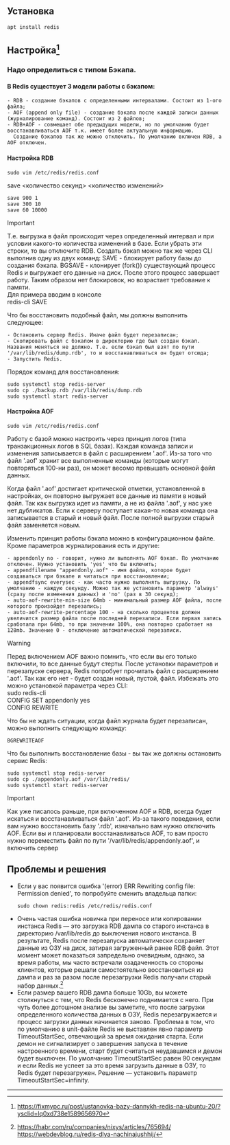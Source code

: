## Установка 

```
apt install redis
```
## Настройка[^1]

### Надо определиться с типом Бэкапа.

#### В Redis существует 3 модели работы с бэкапом:
    
    - RDB - создание бэкапов с определенными интервалами. Состоит из 1-ого файла;
    - AOF (append only file) - создание бэкапа после каждой записи данных (журналирование команд). Состоит из 2 файлов;
    - RDB+AOF - совмещает обе предыдущих модели, но по умолчанию будет восстанавливаться AOF т.к. имеет более актуальную информацию.
      Создание бэкапов так же можно отключить. По умолчанию включен RDB, а AOF отключен.
 
#### Настройка RDB 
 ```
 sudo vim /etc/redis/redis.conf
 ```
save <количество секунд> <количество изменений>
```
save 900 1
save 300 10
save 60 10000
```
> [!IMPORTANT]
> Т.е. выгрузка в файл происходит через определенный интервал и при условии какого-то количества изменений в базе. Если убрать эти строки, то вы отключите RDB.
> Создать бэкап можно так же через CLI выполнив одну из двух команд:
> SAVE - блокирует работу базы до создания бэкапа.
> BGSAVE - клонирует (fork()) существующий процесс Redis и выгружает его данные на диск. После этого процесс завершает работу. Таким образом нет блокировок, но возрастает требование к памяти.   
> Для примера вводим в консоле    
> redis-cli SAVE

Что бы восстановить подобный файл, мы должны выполнить следующее:

    - Остановить сервер Redis. Иначе файл будет перезаписан;
    - Скопировать файл с бэкапом в директорию где был создан бэкап. Названия меняться не должно. Т.е. если бэкап был взят по пути '/var/lib/redis/dump.rdb', то и восстанавливаться он будет отсюда;
    - Запустить Redis.
Порядок команд для восстановления:
```
sudo systemctl stop redis-server
sudo cp ./backup.rdb /var/lib/redis/dump.rdb
sudo systemctl start redis-server
```
#### Настройка AOF

 ```
 sudo vim /etc/redis/redis.conf
 ```

Работу с базой можно настроить через принцип логов (типа транзакционных логов в SQL базах). Каждая команда записи и изменения записывается в файл с расширением '.aof'. Из-за того что файл '.aof' хранит все выполненные команды (которые могут повторяться 100-ни раз), он может весомо превышать основной файл данных.

Когда файл '.aof' достигает критической отметки, установленной в настройках, он повторно выгружает все данные из памяти в новый файл. Так как выгрузка идет из памяти, а не из файла '.aof', у нас уже нет дубликатов. Если к серверу поступает какая-то новая команда она записывается в старый и новый файл. После полной выгрузки старый файл заменяется новым.

Изменить принцип работы бэкапа можно в конфигурационном файле. Кроме параметров журналирования есть и другие:

    - appendonly no - говорит, нужно ли выполнять AOF бэкап. По умолчанию отключен. Нужно установить 'yes' что бы включить;
    - appendfilename "appendonly.aof" - имя файла, которое будет создаваться при бэкапе и читаться при восстановлении;
    - appendfsync everysec - как часто нужно выполнять выгрузку. По умолчанию - каждую секунду. Можно так же установить параметр 'always' (сразу после изменения данных) и 'no' (раз в 30 секунд);
    - auto-aof-rewrite-min-size 64mb - минимальный размер AOF файла, после которого произойдет перезапись;
    - auto-aof-rewrite-percentage 100 - на сколько процентов должен увеличится размер файла после последней перезаписи. Если первая запись сработала при 64mb, то при значении 100%, она повторно сработает на 128mb. Значение 0 - отключение автоматической перезаписи. 
> [!WARNING]
> Перед включением AOF важно помнить, что если вы его только включили, то все данные будут стерты. После установки параметров и перезапуске сервера, Redis попробует прочитать файл с расширением '.aof'. Так как его нет - будет создан новый, пустой, файл. Избежать это можно установкой параметра через CLI:   
> sudo redis-cli   
> CONFIG SET appendonly yes   
> CONFIG REWRITE   

Что бы не ждать ситуации, когда файл журнала будет перезаписан, можно выполнить следующую команду:
```
BGREWRITEAOF
```

Что бы выполнить восстановление базы - вы так же должны остановить сервис Redis:   
```
sudo systemctl stop redis-server
sudo cp ./appendonly.aof /var/lib/redis/
sudo systemctl start redis-server
```
> [!IMPORTANT]
> Как уже писалось раньше, при включенном AOF и RDB, всегда будет искаться и восстанавливаться файл '.aof'. Из-за такого поведения, если вам нужно восстановить базу '.rdb', изначально вам нужно отключить AOF. Если вы и планировали восстанавливаться AOF, то вам просто нужно переместить файл по пути '/var/lib/redis/appendonly.aof', и включить сервер


## Проблемы и решения

- Если у вас появится ошибка '(error) ERR Rewriting config file: Permission denied', то попробуйте сменить владельца папки:
  ```
  sudo chown redis:redis /etc/redis/redis.conf
  ```
- Очень частая ошибка новичка при переносе или копировании инстанса Redis — это загрузка RDB дампа со старого инстанса в директорию /var/lib/redis до выключения нового инстанса. В результате, Redis после перезапуска автоматически сохраняет данные из ОЗУ на диск, затирая загруженный ранее RDB файл. Этот момент может показаться запредельно очевидным, однако, за время работы, мы часто встречали озадаченность со стороны клиентов, которые решали самостоятельно восстановиться из дампа и раз за разом после перезагрузки Redis получали старый набор данных.[^2]
- Если размер вашего RDB дампа больше 10Gb, вы можете столкнуться с тем, что Redis бесконечно поднимается с него. При чуть более дотошном анализе вы заметите, что после загрузки определенного количества данных в ОЗУ, Redis перезагружается и процесс загрузки данных начинается заново. Проблема в том, что по умолчанию в unit-файле Redis не выставлен явно параметр TimeoutStartSec, отвечающий за время ожидания старта. Если демон не сигнализирует о завершения запуска в течение настроенного времени, старт будет считаться неудавшимся и демон будет выключен. По умолчанию TimeoutStartSec равен 90 секундам и если Redis не успеет за это время загрузить данные в ОЗУ, то Redis будет перезагружен. Решение — установить параметр TimeoutStartSec=infinity.











---
[^1]: https://fixmypc.ru/post/ustanovka-bazy-dannykh-redis-na-ubuntu-20/?ysclid=lq0xd738e1589656970
[^2]: https://habr.com/ru/companies/nixys/articles/765694/
https://webdevblog.ru/redis-dlya-nachinajushhij/
